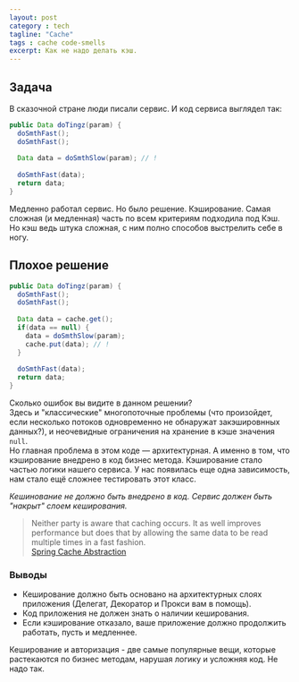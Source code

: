```yaml
---
layout: post
category : tech
tagline: "Cache"
tags : cache code-smells
excerpt: Как не надо делать кэш.
---
```


## Задача

В сказочной стране люди писали сервис. И код сервиса выглядел так:

```java
public Data doTingz(param) {
  doSmthFast();
  doSmthFast();
  
  Data data = doSmthSlow(param); // !
  
  doSmthFast(data);
  return data;
}
```

Медленно работал сервис. Но было решение. Кэширование. Самая сложная (и медленная) часть по всем критериям подходила под Кэш.
Но кэш ведь штука сложная, с ним полно способов выстрелить себе в ногу.

## Плохое решение
```java
public Data doTingz(param) {
  doSmthFast();
  doSmthFast();
  
  Data data = cache.get();
  if(data == null) {
    data = doSmthSlow(param);
    cache.put(data); // !
  }
  
  doSmthFast(data);
  return data;
}
```
Сколько ошибок вы видите в данном решении?  
Здесь и "классические" многопоточные проблемы (что произойдет, если несколько потоков одновременно не обнаружат закэшировнных данных?), и неочевидные ограничения на хранение в кэше значения `null`.  
Но главная проблема в этом коде — архитектурная. А именно в том, что кэширование внедрено в код бизнес метода. Кэширование стало частью логики нашего сервиса. У нас появилась еще одна зависимость, нам стало ещё сложнее тестировать этот класс.

*Кешинование не должно быть внедрено в код. Сервис должен быть "накрыт" слоем кеширования.*

> Neither party is aware that caching occurs. It as well improves performance but does that by allowing the same data to be read multiple times in a fast fashion.  
[Spring Cache Abstraction](http://static.springsource.org/spring/docs/3.1.0.M1/spring-framework-reference/html/cache.html)

### Выводы
- Кеширование должно быть основано на архитектурных слоях приложения (Делегат, Декоратор и Прокси вам в помощь).
- Код приложения не должен знать о наличии кеширования.
- Если кэширование отказало, ваше приложение должно продолжить работать, пусть и медленнее.

Кеширование и авторизация - две самые популярные вещи, которые растекаются по бизнес методам, нарушая логику и усложняя код. Не надо так.
